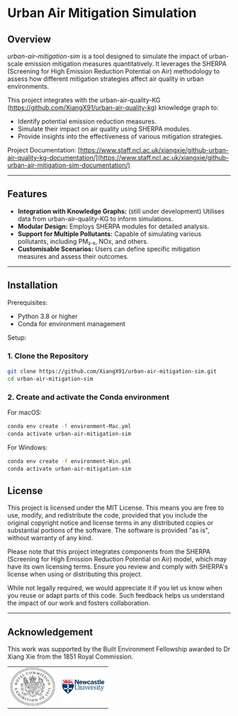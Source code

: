 # Urban Air Mitigation Simulation

## Overview

*urban-air-mitigation-sim* is a tool designed to simulate the impact of urban-scale emission mitigation measures quantitatively. It leverages the SHERPA (Screening for High Emission Reduction Potential on Air) methodology to assess how different mitigation strategies affect air quality in urban environments.

This project integrates with the urban-air-quality-KG (https://github.com/XiangX91/urban-air-quality-kg) knowledge graph to:

* Identify potential emission reduction measures.
* Simulate their impact on air quality using SHERPA modules.
* Provide insights into the effectiveness of various mitigation strategies.

Project Documentation: [https://www.staff.ncl.ac.uk/xiangxie/github-urban-air-quality-kg-documentation/](https://www.staff.ncl.ac.uk/xiangxie/github-urban-air-mitigation-sim-documentation/)

---

## Features

- **Integration with Knowledge Graphs:** (still under development) Utilises data from urban-air-quality-KG to inform simulations.
- **Modular Design:** Employs SHERPA modules for detailed analysis.
- **Support for Multiple Pollutants:** Capable of simulating various pollutants, including PM₂.₅, NOx, and others.
- **Customisable Scenarios:**  Users can define specific mitigation measures and assess their outcomes.

---

## Installation

Prerequisites: 
* Python 3.8 or higher
* Conda for environment management

Setup:

### 1. Clone the Repository

```bash
git clone https://github.com/XiangX91/urban-air-mitigation-sim.git
cd urban-air-mitigation-sim
```

### 2. Create and activate the Conda environment

For macOS:

```bash
conda env create -f environment-Mac.yml
conda activate urban-air-mitigation-sim
```

For Windows:

```bash
conda env create -f environment-Win.yml
conda activate urban-air-mitigation-sim
```

## License
This project is licensed under the MIT License. This means you are free to use, modify, and redistribute the code, provided that you include the original copyright notice and license terms in any distributed copies or substantial portions of the software. The software is provided "as is", without warranty of any kind. 

Please note that this project integrates components from the SHERPA (Screening for High Emission Reduction Potential on Air) model, which may have its own licensing terms. Ensure you review and comply with SHERPA's license when using or distributing this project.

While not legally required, we would appreciate it if you let us know when you reuse or adapt parts of this code. Such feedback helps us understand the impact of our work and fosters collaboration.

---

## Acknowledgement 
This work was supported by the Built Environment Fellowship awarded to Dr Xiang Xie from the 1851 Royal Commission.

<table width="100%">
  <tr>
    <td align="left">
      <img src="images/logo_1851.png" alt="1851 Royal Commission Logo" width="100"/>
    </td>
    <td align="right">
      <img src="images/newcastle-logo.png" alt="Second Logo" width="100"/>
    </td>
  </tr>
</table>


